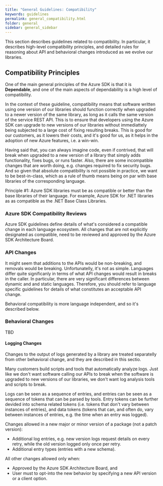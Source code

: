 ```yaml
---
title: "General Guidelines: Compatibility"
keywords: guidelines
permalink: general_compatibility.html
folder: general
sidebar: general_sidebar
---
```


This section describes guidelines related to compatibility. In particular, it describes high-level compatibility principles, and detailed rules for reasoning about API and behavioral changes introduced as we evolve our libraries.

## Compatibility Principles
One of the main general principles of the Azure SDK is that it is **Dependable**, and one of the main aspects of dependability is a high level of compatibility. 

In the context of these guideline, compatibility means that software written using one version of our libraries should function correctly when upgraded to a newer version of the same library, as long as it calls the same version of the service REST API.
This is to ensure that developers using the Azure SDK can upgrade to new versions of our libraries without immediattely being subjected to a large cost of fixing resulting breaks. 
This is good for our customers, as it lowers their costs, and it's good for us, as it helps in the adoption of new Azure features, i.e. a win-win.

Having said that, you can always imagine code, even if contrived, that will break when upgraded to a new version of a library that simply adds functionality, fixes bugs, or runs faster. 
Also, there are some incompatible changes that are worth doing, e.g. changes required to fix security bugs. 
And so given that absolute compatibility is not possible in practice, we want to be best-in-class, which as a rule of thumb means being on par with base libraries of the corresponding language.

Principle #1: Azure SDK libraries must be as compatible or better than the base libraries of their language. For example, Azure SDK for .NET libraries as as compatible as the .NET Base Class Libraries.

### Azure SDK Compatibility Reviews
Azure SDK guidelines define details of what's considered a compatible change in each language ecosystem. All changes that are not explicitly designated as compatible, need to be reviewed and approved by the Azure SDK Architecture Board. 

### API Changes
It might seem that additions to the APIs would be non-breaking, and removals would be breaking. Unfortunatelly, it's not as simple. Languages differ quite significanly in terms of what API changes would result in breaks in the caller. In particular, there are very significant differences between dynamic and and static languages. Therefore, you should refer to language specific guidelines for details of what constitutes an acceptable API change.

Behavioral compatibility is more language independent, and so it's described below. 

### Behavioral Changes

TBD

#### Logging Changes
Changes to the output of logs generated by a library are treated separatelly from other behavioral change, and they are described in this sectio.

Many customers build scripts and tools that automatically analyze logs. Just like we don't want software calling our APIs to break when the software is upgraded to new versions of our libraries, we don't want log analysis tools and scripts to break.

Logs can be seen as a sequence of entries, and entries can be seen as a sequence of tokens that can be parsed by tools. Entry tokens can be further devided into schema related tokens (i.e. tokens that don't vary between instances of entries), and data tokens (tokens that can, and often do, vary between instances of entries, e.g. the time when an entry was logged).

Changes allowed in a new major or minor version of a package (not a patch version):

- Additional log entries, e.g. new version logs request details on every retry, while the old version logged only once per retry.
- Additional entry types (entries with a new schema).

All other changes allowed only when:

- Approved by the Azure SDK Architecture Board, and 
- User must to opt-into the new behavior by specifying a new API version or a client option.
